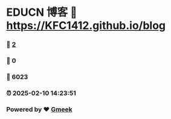 # EDUCN 博客 :link: https://KFC1412.github.io/blog 
### :page_facing_up: [2](https://KFC1412.github.io/blog/tag.html) 
### :speech_balloon: 0 
### :hibiscus: 6023 
### :alarm_clock: 2025-02-10 14:23:51 
### Powered by :heart: [Gmeek](https://github.com/Meekdai/Gmeek)
